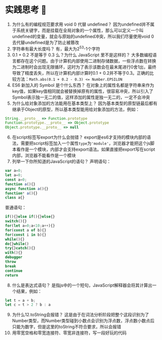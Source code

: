 # 实践思考 🤔
1. 为什么有的编程规范要求用 void 0 代替 undefined？
因为undefined并不属于系统关键字，而是挂载在全局对象的一个属性，那么可以定义一个叫undefined的变量，就会与原始的undefined冲突，所以我们尽量使用void 0去代替undefined是为了防止被篡改
2. 字符串有最大长度吗？
有，最大为2<sup>53</sup>-1个字符
3. 0.1 + 0.2 不是等于 0.3 么？为什么 JavaScript 里不是这样的？
大多数编程语言都存在这个问题。由于计算机内部使用二进制存储数据，一些浮点数在转换为二进制时会出现无限循环，这时为了表示该数会在最末尾进行0舍1出，最终导致了精度丢失，所以在计算机内部计算时0.1 + 0.2并不等于0.3。正确的比较方法：`Math.abs(0.1 + 0.2 - 0.3) <= Number.EPSILON`
4. ES6 新加入的 Symbol 是个什么东西？
在对象上的属性名都是字符串来作为key值，如果key值相同就会被替换掉原有的属性，很容易冲突，所以引入了Symbol表示独一无二的值，这样添加的属性是独一无二的，一定不会冲突
5. 为什么给对象添加的方法能用在基本类型上？
因为基本类型的原型链最后都有继承于Object的原型，所以基本类型能用给对象添加的方法，例如：
```javascript
String.__proto__ => Function.prototype
Function.prototype.__proto__ => Object.prototype
Object.prototype.__proto__ => null
```
6. 在script标签写export为什么会抛错？
export是es6才支持的模块内部的语法，需要把script标签加入一个属性`type`为`'module'`，浏览器才能把这个js脚本看作是一个模块，内部才会支持export语法。如果直接把export写在script内部，浏览器不能看作是一个模块
7. 列举一下你所知道的JavaScript的语句？
声明语句：
```javascript
var a=0;
let a=0;
const a=0;
function a(){}
async function a(){}
function* a(){}
class a{}
```
普通语句：
```javascript
if(){}else if(){}else{}
switch(){}
for(let a=0;a<10;a++){}
for(const a of b){}
for(const i in b){}
while(){}
do{}while()
try{}catch(){}
with(){}
debugger
throw
break
continue
return
```
8. 什么是表达式语句？
是指js中的一个短句，JavaScript解释器会将其计算出一个结果，例如：
```javascript
let t = a + b;
let c = t > 2 ? b : a
```
9. 为什么12.toString会报错？
这是由于在词法分析阶段把整个这段识别为了Number类型，而Number类型碰到小数点会识别为浮点数，浮点数小数点后只能为数字，但是这里的toString不符合要求，所以会报错
10. 用零宽空格和零宽连接符、零宽非连接符，写一段好玩的代码

